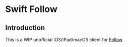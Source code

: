 # Swift Follow

## Introduction

This is a WIP unofficial iOS/iPad/macOS client for [Follow](https://follow.is)
